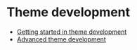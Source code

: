 # Theme development



- [Getting started in theme development](GettingStartedInThemeDevelopment)
- [Advanced theme development](AdvancedThemeDevelopment)